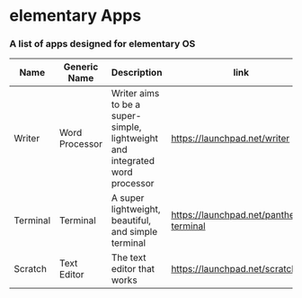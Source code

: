 elementary Apps
==============

### A list of apps designed for elementary OS



Name | Generic Name | Description | link | PPA | Executable Name | Latest Stable Version | Active | Third Party
-----|--------------|-------------|------|-----|-----------------|-----------------------|--------|------------
Writer | Word Processor | Writer aims to be a super-simple, lightweight and integrated word processor | https://launchpad.net/writer | None | writer | In Developement | Yes | Yes
Terminal | Terminal | A super lightweight, beautiful, and simple terminal | https://launchpad.net/pantheon-terminal | elementary-os/stable | pantheon-terminal | 0.3.0.1 | Yes | No
Scratch | Text Editor | The text editor that works | https://launchpad.net/scratch | elementary-os/stable | scratch-text-editor | 2.0.2 | Yes | No
